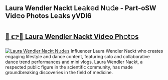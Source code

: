 ## Laura Wendler Nackt Le𝚊k𝚎d N𝚞𝚍e - Part-oSW Vid𝚎o Photos Le𝚊ks yVDI6

# <h2><a href="http://fb6vex.evod.top/?m=Laura+Wendler+Nackt">🔗 👉🔴 Laura Wendler Nackt Vid𝚎o Ph𝚘t𝚘s</a></h2>

[![Laura Wendler Nackt N𝚞d𝚎s](https://i.imgur.com/8V9OHl7.gif)](http://fb6vex.evod.top/?m=Laura+Wendler+Nackt)
Influencer Laura Wendler Nackt who creates engaging lifestyle and dance content, featuring solo and collaborative dance trend performances and mini vlogs. Laura Wendler Nackt, a respected public figure in the scientific community, has made groundbreaking discoveries in the field of medicine. 
